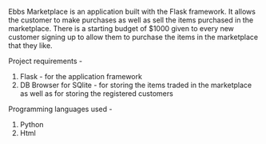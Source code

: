 Ebbs Marketplace is an application built with the Flask framework. It allows the customer to make purchases as well as sell the items purchased in the marketplace.
There is a starting budget of $1000 given to every new customer signing up to allow them to purchase the items in the marketplace that they like.

Project requirements -
1. Flask - for the application framework
2. DB Browser for SQlite - for storing the items traded in the marketplace as well as for storing the registered customers 

Programming languages used - 
1. Python
2. Html



